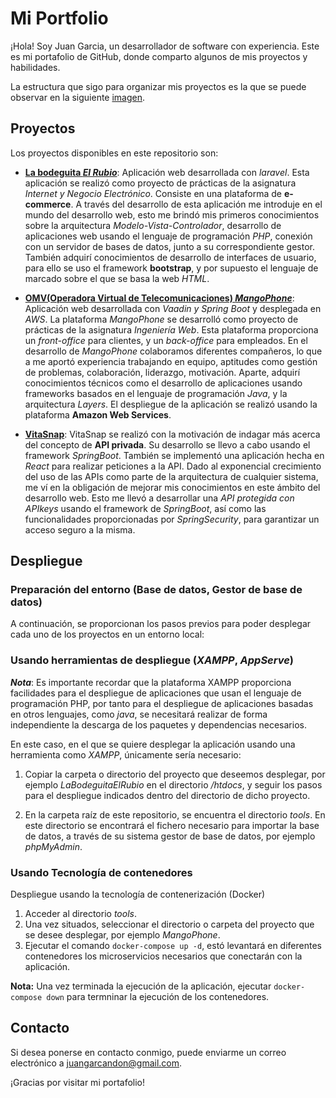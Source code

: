 # Mi Portfolio

¡Hola! Soy Juan Garcia, un desarrollador de software con experiencia. Este es mi portafolio de GitHub, donde comparto algunos de mis proyectos y habilidades.

La estructura que sigo para organizar mis proyectos es la que se puede observar en la siguiente [imagen](./img/Portafolio-organizacion-directorios-2324.png).

## Proyectos
Los proyectos disponibles en este repositorio son:
   - [**La bodeguita *El Rubio***](https://github.com/juuangarciac/es.uca.bodeguitaelrubio.laravel): Aplicación web desarrollada con *laravel*. Esta aplicación se realizó como proyecto de prácticas de la asignatura *Internet y Negocio Electrónico*. Consiste en una plataforma de **e-commerce**. A través del desarrollo de esta aplicación me introduje en el mundo del desarrollo web, esto me brindó mis primeros conocimientos sobre la arquitectura *Modelo-Vista-Controlador*, desarrollo de aplicaciones web usando el lenguaje de programación *PHP*, conexión con un servidor de bases de datos, junto a su correspondiente gestor. También adquirí conocimientos de desarrollo de interfaces de usuario, para ello se uso el framework **bootstrap**, y por supuesto el lenguaje de marcado sobre el que se basa la web *HTML*.
     
   - [**OMV(Operadora Virtual de Telecomunicaciones) *MangoPhone***](https://github.com/Manuel-Coca/iw2023-2024-MangoPhone): Aplicación web desarrollada con *Vaadin y Spring Boot* y desplegada en *AWS*. La plataforma *MangoPhone* se desarrolló como proyecto de prácticas de la asignatura *Ingeniería Web*. Esta plataforma proporciona un *front-office* para clientes, y un *back-office* para empleados. En el desarrollo de *MangoPhone* colaboramos diferentes compañeros, lo que a me aportó experiencia trabajando en equipo, aptitudes como gestión de problemas, colaboración, liderazgo, motivación. Aparte, adquirí conocimientos técnicos como el desarrollo de aplicaciones usando frameworks basados en el lenguaje de programación *Java*, y la arquitectura *Layers*. El despliegue de la aplicación se realizó usando la plataforma **Amazon Web Services**.

   - [**VitaSnap**](https://github.com/juuangarciac/es.juuangarciac.vitasnap.java): VitaSnap se realizó con la motivación de indagar más acerca del concepto de **API privada**. Su desarrollo se llevo a cabo usando el framework *SpringBoot*. También se implementó una aplicación hecha en *React* para realizar peticiones a la API. Dado al exponencial crecimiento del uso de las APIs como parte de la arquitectura de cualquier sistema, me ví en la obligación de mejorar mis conocimientos en este ámbito del desarrollo web. Esto me llevó a desarrollar una *API protegida con APIkeys* usando el framework de *SpringBoot*, así como las funcionalidades proporcionadas por *SpringSecurity*, para garantizar un acceso seguro a la misma.

## Despliegue
### Preparación del entorno (Base de datos, Gestor de base de datos)
A continuación, se proporcionan los pasos previos para poder desplegar cada uno de los proyectos en un entorno local:

### Usando herramientas de despliegue (*XAMPP*, *AppServe*)
***Nota***: Es importante recordar que la plataforma XAMPP proporciona facilidades para el despliegue de aplicaciones que usan el lenguaje de programación PHP, por tanto para el despliegue de aplicaciones basadas en otros lenguajes, como *java*, se necesitará realizar de forma independiente la descarga de los paquetes y dependencias necesarios.

En este caso, en el que se quiere desplegar la aplicación usando una herramienta como *XAMPP*, únicamente sería necesario:

1. Copiar la carpeta o directorio del proyecto que deseemos desplegar, por ejemplo *LaBodeguitaElRubio* en el directorio */htdocs*, y seguir los pasos para el despliegue indicados dentro del directorio de dicho proyecto.

2. En la carpeta raíz de este repositorio, se encuentra el directorio *tools*. En este directorio se encontrará el fichero necesario para importar la base de datos, a través de su sistema gestor de base de datos, por ejemplo *phpMyAdmin*.

### Usando Tecnología de contenedores
Despliegue usando la tecnología de contenerización (Docker)
   1. Acceder al directorio *tools*.
   2. Una vez situados, seleccionar el directorio o carpeta del proyecto que se desee desplegar, por ejemplo *MangoPhone*.
   3. Ejecutar el comando `docker-compose up -d`, estó levantará en diferentes contenedores los microservicios necesarios que conectarán con la aplicación.
   
**Nota:** Una vez terminada la ejecución de la aplicación, ejecutar `docker-compose down` para termninar la ejecución de los contenedores.

## Contacto

Si desea ponerse en contacto conmigo, puede enviarme un correo electrónico a juangarcandon@gmail.com.

¡Gracias por visitar mi portafolio!
